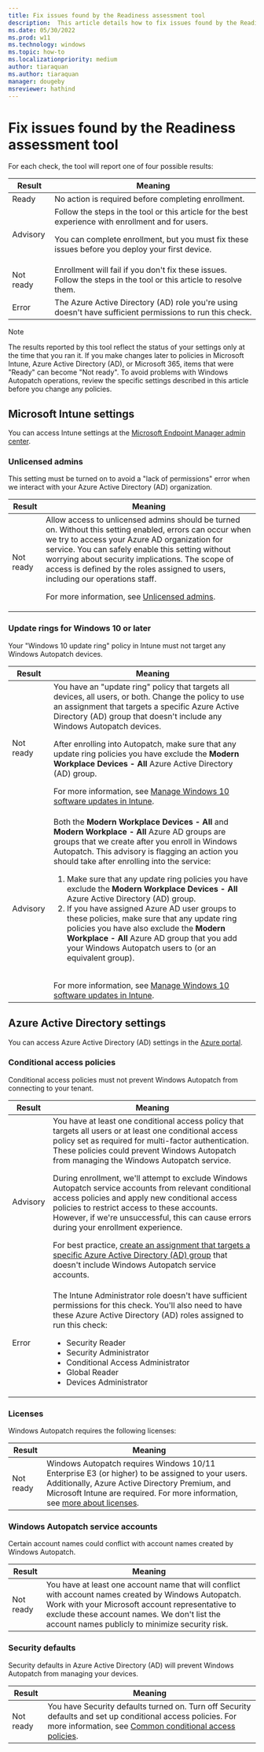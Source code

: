 ```yaml
---
title: Fix issues found by the Readiness assessment tool
description:  This article details how to fix issues found by the Readiness assessment tool
ms.date: 05/30/2022
ms.prod: w11
ms.technology: windows
ms.topic: how-to
ms.localizationpriority: medium
author: tiaraquan
ms.author: tiaraquan
manager: dougeby
msreviewer: hathind
---
```


# Fix issues found by the Readiness assessment tool

For each check, the tool will report one of four possible results:

| Result | Meaning |
| ----- | ----- |
| Ready | No action is required before completing enrollment. |
| Advisory | Follow the steps in the tool or this article for the best experience with enrollment and for users.<p><p>You can complete enrollment, but you must fix these issues before you deploy your first device. |
| Not ready | Enrollment will fail if you don't fix these issues. Follow the steps in the tool or this article to resolve them. |
| Error | The Azure Active Directory (AD) role you're using doesn't have sufficient permissions to run this check. |

> [!NOTE]
> The results reported by this tool reflect the status of your settings only at the time that you ran it. If you make changes later to policies in Microsoft Intune, Azure Active Directory (AD), or Microsoft 365, items that were "Ready" can become "Not ready". To avoid problems with Windows Autopatch operations, review the specific settings described in this article before you change any policies.

## Microsoft Intune settings

You can access Intune settings at the [Microsoft Endpoint Manager admin center](https://endpoint.microsoft.com/).

### Unlicensed admins

This setting must be turned on to avoid a "lack of permissions" error when we interact with your Azure Active Directory (AD) organization.

| Result | Meaning |
| ----- | ----- |
| Not ready | Allow access to unlicensed admins should be turned on. Without this setting enabled, errors can occur when we try to access your Azure AD organization for service. You can safely enable this setting without worrying about security implications. The scope of access is defined by the roles assigned to users, including our operations staff.<p><p>For more information, see [Unlicensed admins](/mem/intune/fundamentals/unlicensed-admins). |

### Update rings for Windows 10 or later

Your "Windows 10 update ring" policy in Intune must not target any Windows Autopatch devices.

| Result | Meaning |
| ----- | ----- |
| Not ready | You have an "update ring" policy that targets all devices, all users, or both. Change the policy to use an assignment that targets a specific Azure Active Directory (AD) group that doesn't include any Windows Autopatch devices.<p><p>After enrolling into Autopatch, make sure that any update ring policies you have exclude the **Modern Workplace Devices - All** Azure Active Directory (AD) group.</p><p>For more information, see [Manage Windows 10 software updates in Intune](/mem/intune/protect/windows-update-for-business-configure).</p>|
| Advisory | Both the **Modern Workplace Devices - All** and **Modern Workplace - All** Azure AD groups are groups that we create after you enroll in Windows Autopatch. This advisory is flagging an action you should take after enrolling into the service:<ol><li>Make sure that any update ring policies you have exclude the **Modern Workplace Devices - All** Azure Active Directory (AD) group.</li><li>If you have assigned Azure AD user groups to these policies, make sure that any update ring policies you have also exclude the **Modern Workplace - All** Azure AD group that you add your Windows Autopatch users to (or an equivalent group).</li></ol><br>For more information, see [Manage Windows 10 software updates in Intune](/mem/intune/protect/windows-update-for-business-configure). |

## Azure Active Directory settings

You can access Azure Active Directory (AD) settings in the [Azure portal](https://portal.azure.com/).

### Conditional access policies

Conditional access policies must not prevent Windows Autopatch from connecting to your tenant.

| Result | Meaning |
| ----- | ----- |
| Advisory | You have at least one conditional access policy that targets all users or at least one conditional access policy set as required for multi-factor authentication. These policies could prevent Windows Autopatch from managing the Windows Autopatch service.<p><p>During enrollment, we'll attempt to exclude Windows Autopatch service accounts from relevant conditional access policies and apply new conditional access policies to restrict access to these accounts. However, if we're unsuccessful, this can cause errors during your enrollment experience.<p><p>For best practice, [create an assignment that targets a specific Azure Active Directory (AD) group](/azure/active-directory/fundamentals/active-directory-groups-create-azure-portal) that doesn't include Windows Autopatch service accounts.</p> |
| Error | The Intune Administrator  role doesn't have sufficient permissions for this check. You'll also need to have these Azure Active Directory (AD) roles assigned to run this check:<br><ul><li>Security Reader</li><li>Security Administrator</li><li>Conditional Access Administrator</li><li>Global Reader</li><li>Devices Administrator</li></ul> |

### Licenses

Windows Autopatch requires the following licenses:

| Result | Meaning |
| ----- | ----- |
| Not ready | Windows Autopatch requires Windows 10/11 Enterprise E3 (or higher) to be assigned to your users. Additionally, Azure Active Directory Premium, and Microsoft Intune are required. For more information, see [more about licenses](../prepare/windows-autopatch-prerequisites.md#more-about-licenses). |

### Windows Autopatch service accounts

Certain account names could conflict with account names created  by Windows Autopatch.

| Result | Meaning |
| ----- | ----- |
| Not ready | You have at least one account name that will conflict with account names created by Windows Autopatch. Work with your Microsoft account representative to exclude these account names. We don't list the account names publicly to minimize security risk. |

### Security defaults

Security defaults in Azure Active Directory (AD) will prevent Windows Autopatch from managing your devices.

| Result | Meaning |
| ----- | ----- |
| Not ready | You have Security defaults turned on. Turn off Security defaults and set up conditional access policies. For more information, see [Common conditional access policies](/azure/active-directory/conditional-access/concept-conditional-access-policy-common). |
